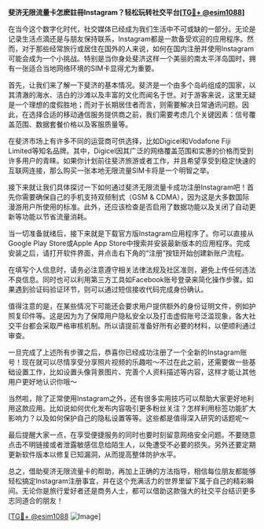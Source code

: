 **斐济无限流量卡怎麽註冊Instagram？轻松玩转社交平台[[TG💪+ @esim1088](https://t.me/s/esim1088)]**

在当今这个数字化时代，社交媒体已经成为我们生活中不可或缺的一部分。无论是记录生活点滴还是与朋友保持联系，Instagram都是一款备受欢迎的应用程序。然而，对于那些经常旅行或居住在国外的人来说，如何在国内注册并使用Instagram可能会成为一个小挑战。特别是当你身处斐济这样一个美丽的南太平洋岛国时，拥有一张适合当地网络环境的SIM卡显得尤为重要。

首先，让我们来了解一下斐济的基本情况。斐济是一个由多个岛屿组成的国家，以其清澈的海水、洁白的沙滩以及丰富的文化而闻名于世。对于游客来说，这里无疑是一个理想的度假胜地；而对于长期居住者而言，则需要解决日常通讯问题。因此，在选择合适的移动通信服务提供商之前，我们需要考虑几个关键因素：信号覆盖范围、数据套餐价格以及客服质量等。

在斐济市场上有许多不同的运营商可供选择，比如Digicel和Vodafone Fiji Limited等知名品牌。其中，Digicel因其广泛的网络覆盖范围和实惠的价格而受到许多用户的青睐。如果你计划前往斐济旅游或者工作，并且希望享受到稳定快速的互联网连接，那么购买一张本地无限流量SIM卡将是一个明智之举。

接下来就让我们具体探讨一下如何通过斐济无限流量卡成功注册Instagram吧！首先你需要确保自己的手机支持双频制式（GSM & CDMA），因为这是大多数国际漫游用户所使用的标准。此外，还应该检查是否启用了数据功能以及关闭了自动更新等功能以节省流量消耗。

当一切准备就绪后，接下来就是下载官方版Instagram应用程序了。你可以直接从Google Play Store或Apple App Store中搜索并安装最新版本的应用程序。完成安装之后，请打开软件界面，并点击右下角的“注册”按钮开始创建新账户流程。

在填写个人信息时，请务必注意遵守相关法律法规及社区准则，避免上传任何违法不良信息。同时也可以利用第三方工具如Facebook账号登录来简化操作步骤。如果遇到验证码验证环节，则可以通过短信接收代码完成身份确认。

值得注意的是，在某些情况下可能还会要求用户提供额外的身份证明文件，例如护照复印件等。这是因为为了保障用户隐私安全以及打击虚假账号泛滥现象，各大社交平台都会采取严格审核机制。所以请提前准备好所有必要的材料，以便顺利通过审查。

一旦完成了上述所有步骤之后，恭喜你已经成功注册了一个全新的Instagram账号！现在就可以尽情享受分享照片视频的乐趣啦～不过在此之前，还需要做一些基础设置工作，比如设置头像背景图片、完善个人资料描述等内容，这样才能让其他用户更好地认识你哦～

当然啦，除了正常使用Instagram之外，还有很多实用技巧可以帮助大家更好地利用这款应用。比如说如何优化发布内容吸引更多粉丝关注？怎样利用标签功能扩大影响力？以及如何保护自己的隐私设置等等。这些都是值得深入研究的话题呢～

最后提醒大家一点，在享受便捷服务的同时也要时刻留意网络安全问题。不要随意点击不明链接或者泄露敏感信息给陌生人，以免遭受不必要的损失。另外还要定期更新软件版本以修复已知漏洞，从而提高整体防护水平。

总之，借助斐济无限流量卡的帮助，再加上正确的方法指导，相信每位朋友都能够轻松搞定Instagram注册事宜，并在这个充满活力的世界里留下属于自己的精彩瞬间。无论你是旅行爱好者还是商务人士，都可以借助这款强大的社交平台结识更多志同道合的朋友！

[[TG💪+ @esim1088](https://t.me/s/esim1088) ![Image](https://i.postimg.cc/4NQfJmqS/Snipaste-2025-05-13-00-14-12.png)]